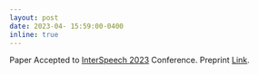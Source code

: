 ```yaml
---
layout: post
date: 2023-04- 15:59:00-0400
inline: true
---
```



Paper Accepted to [InterSpeech 2023](https://interspeech2023.org/) Conference. Preprint [Link](https://arxiv.org/abs/2203.16794).